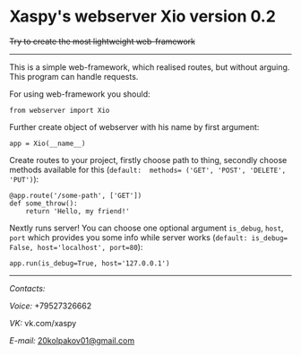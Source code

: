# Xaspy's webserver Xio version 0.2
~~Try to create the most lightweight web-framework~~
___
This is a simple web-framework, which realised routes, but without arguing.
This program can handle requests.

For using web-framework you should:
```
from webserver import Xio
```

Further create object of webserver with his name by first argument:
```
app = Xio(__name__)
```

Create routes to your project, firstly choose path to thing, secondly choose methods available for this (`default: 
methods= ('GET', 'POST', 'DELETE', 'PUT')`):
```
@app.route('/some-path', ['GET'])
def some_throw():
    return 'Hello, my friend!'
```
Nextly runs server! You can choose one optional argument `is_debug`, `host`, `port`  which provides you some info while
server works (`default: is_debug= False, host='localhost', port=80`):
```
app.run(is_debug=True, host='127.0.0.1')
```
___
_Contacts:_

_Voice:_ +79527326662

_VK:_ vk.com/xaspy

_E-mail:_ 20kolpakov01@gmail.com
